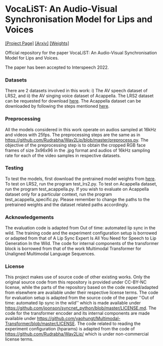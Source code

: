 # VocaLiST: An Audio-Visual Synchronisation Model for Lips and Voices
[[Project Page]](https://ipcv.github.io/VocaLiST/) [[Arxiv]](https://arxiv.org/abs/2204.02090) [[Weights]](https://drive.google.com/drive/folders/1-g4qHUNNcCZpmSqEflKMxPMvwnn9e88N?usp=sharing)

Official repository for the paper VocaLiST: An Audio-Visual Synchronisation Model for Lips and Voices. 

The paper has been accepted to Interspeech 2022.

### Datasets
There are 2 datasets involved in this work: i) The AV speech dataset of LRS2, 
and ii) the AV singing voice dataset of Acappella.
The LRS2 dataset can be requested for download [here](https://www.robots.ox.ac.uk/~vgg/data/lip_reading/lrs2.html).
The Acappella dataset can be downloaded by following the steps mentioned [here](https://ipcv.github.io/Acappella/acappella/).

### Preprocessing
All the models considered in this work operate on audios sampled at 16kHz 
and videos with 25fps. The preprocessing steps are the same as in 
https://github.com/Rudrabha/Wav2Lip/blob/master/preprocess.py. The objective 
of the preprocessing step is to obtain the cropped RGB face frames of size 3x96x96 
in the .jpg format and audios of 16kHz sampling rate for each of the video samples in respective datasets.

### Testing
To test the models, first download the pretrained model weights from [here](https://drive.google.com/drive/u/0/folders/1-g4qHUNNcCZpmSqEflKMxPMvwnn9e88N).
To test on LRS2, run the program test_lrs2.py. 
To test on Acappella dataset, run the program test_acappella.py.
If you wish to evaluate on Acappella dataset only for a particular context, 
run the program test_acappella_specific.py. Please remember to change the paths to the 
pretrained weights and the dataset related paths accordingly.

### Acknowledgements

The evaluation code is adapted from  Out of time: automated lip sync in the wild. 
The training  code and the experiment configuration setup is borrowed or adapted from that of A Lip Sync Expert Is All You Need for Speech to Lip Generation In the Wild.
The code for internal components of the transformer block is borrowed from
that of the work Multimodal Transformer for Unaligned Multimodal Language Sequences.

### License
This project makes use of source code of other existing works. 
Only the original source code from this repository is provided under CC-BY-NC license, 
while the parts of the repository based on the code reused/adapted from elsewhere 
are available under their respective license terms. 
The code for evaluation setup is adapted from the source code of the paper 
''Out of time: automated lip sync in the wild'' which is made available under https://github.com/joonson/syncnet_python/blob/master/LICENSE.md.
The code for the transformer encoder and its internal components are made available under https://github.com/yaohungt/Multimodal-Transformer/blob/master/LICENSE.
The code related to reading the experiment configuration (hparams) is adapted from the code of https://github.com/Rudrabha/Wav2Lip/
which is under non-commercial license terms. 
